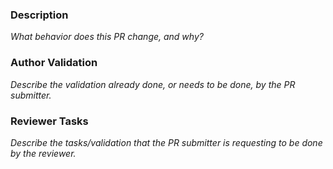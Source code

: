 ### Description 

<!-- https://confluentinc.atlassian.net/browse/DEVX- -->

_What behavior does this PR change, and why?_


### Author Validation

_Describe the validation already done, or needs to be done, by the PR submitter._

<!-- Uncomment any of the following that are required -->
<!-- - [ ] Documentation -->
<!-- - [ ] ccloud/beginner-cloud -->
<!-- - [ ] ccloud/ccloud-stack -->
<!-- - [ ] ccloud-observability -->
<!-- - [ ] clickstream -->
<!-- - [ ] clients/avro -->
<!-- - [ ] clients/cloud -->
<!-- - [ ] cloud-etl -->
<!-- - [ ] connect-streams-pipeline -->
<!-- - [ ] cp-quickstart -->
<!-- - [ ] kubernetes/gke-base -->
<!-- - [ ] kubernetes/replicator-gke-cc -->
<!-- - [ ] microservices-orders -->
<!-- - [ ] multi-datacenter -->
<!-- - [ ] multiregion -->
<!-- - [ ] replicator-schema-translation -->
<!-- - [ ] replicator-security -->
<!-- - [ ] security/rbac -->


### Reviewer Tasks

_Describe the tasks/validation that the PR submitter is requesting to be done by the reviewer._

<!-- Uncomment any of the following that are required -->
<!-- - [ ] Documentation -->
<!-- - [ ] ccloud/beginner-cloud -->
<!-- - [ ] ccloud/ccloud-stack -->
<!-- - [ ] ccloud-observability -->
<!-- - [ ] clickstream -->
<!-- - [ ] clients/avro -->
<!-- - [ ] clients/cloud -->
<!-- - [ ] cloud-etl -->
<!-- - [ ] connect-streams-pipeline -->
<!-- - [ ] cp-quickstart -->
<!-- - [ ] kubernetes/gke-base -->
<!-- - [ ] kubernetes/replicator-gke-cc -->
<!-- - [ ] microservices-orders -->
<!-- - [ ] multi-datacenter -->
<!-- - [ ] multiregion -->
<!-- - [ ] replicator-schema-translation -->
<!-- - [ ] replicator-security -->
<!-- - [ ] security/rbac -->

